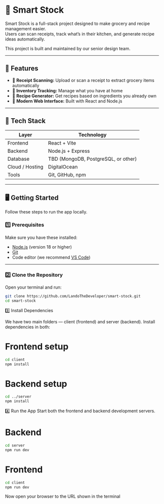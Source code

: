 # 🧠 Smart Stock

Smart Stock is a full-stack project designed to make grocery and recipe management easier.  
Users can scan receipts, track what’s in their kitchen, and generate recipe ideas automatically.

This project is built and maintained by our senior design team.

---

## 🚀 Features

- 📸 **Receipt Scanning:** Upload or scan a receipt to extract grocery items automatically  
- 🧾 **Inventory Tracking:** Manage what you have at home  
- 🍳 **Recipe Generator:** Get recipes based on ingredients you already own  
- 📱 **Modern Web Interface:** Built with React and Node.js  

---

## 🧰 Tech Stack

| Layer | Technology |
|-------|-------------|
| Frontend | React + Vite |
| Backend | Node.js + Express |
| Database | TBD (MongoDB, PostgreSQL, or other) |
| Cloud / Hosting | DigitalOcean |
| Tools | Git, GitHub, npm |

---

## 🖥️ Getting Started

Follow these steps to run the app locally.

### 1️⃣ Prerequisites

Make sure you have these installed:
- [Node.js](https://nodejs.org/en/) (version 18 or higher)
- [Git](https://git-scm.com/)
- Code editor (we recommend [VS Code](https://code.visualstudio.com/))

---

### 2️⃣ Clone the Repository

Open your terminal and run:

```bash
git clone https://github.com/LandoTheDeveloper/smart-stock.git
cd smart-stock
```

3️⃣ Install Dependencies

We have two main folders — client (frontend) and server (backend).
Install dependencies in both:

# Frontend setup
```bash
cd client
npm install
```

# Backend setup
```bash
cd ../server
npm install
```

4️⃣ Run the App
Start both the frontend and backend development servers.

# Backend
```bash
cd server
npm run dev
```

# Frontend
```bash
cd client
npm run dev
```

Now open your browser to the URL shown in the terminal
